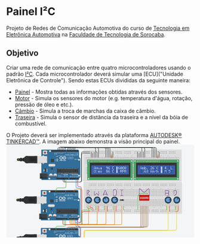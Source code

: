 # Painel I²C
Projeto de Redes de Comunicação Automotiva do curso de [Tecnologia em Eletrônica Automotiva](http://fatecsorocaba.edu.br/curso_ea.asp "Eletrônica Fatec") na [Faculdade de Tecnologia de Sorocaba](http://fatecsorocaba.edu.br/ "Fatec Sorocaba").

## Objetivo
Criar uma rede de comunicação entre quatro microcontroladores usando o padrão [I²C](https://www.i2c-bus.org/specification/ "Padrão I²C").
Cada microcontrolador deverá simular uma [ECU]("Unidade Eletrônica de Controle"). Sendo estas ECUs divididas da seguinte maneira:
* [Painel](ecu-painel/main.cpp) - Mostra todas as informações obtidas através dos sensores.
* [Motor](ecu-motor/main.cpp) - Simula os sensores do motor (e.g. temperatura d'água, rotação, pressão de óleo e etc.).
* [Câmbio](ecu-cambio/main.cpp) - Simula a troca de marchas da caixa de câmbio.
* [Traseira](ecu-traseira/main.cpp) - Simula o sensor de distância da traseira e a nível da bóia de combustível.

O Projeto deverá ser implementado através da plataforma [AUTODESK® TINKERCAD™]("https://www.tinkercad.com/things/4LXyvpHGJDU "Projeto no TINKERCAD"). A imagem abaixo demonstra a visão principal do painel.
![Imagem principal do painel automotivo](imagens/painel-I2C.png?raw=true "Painel principal")

